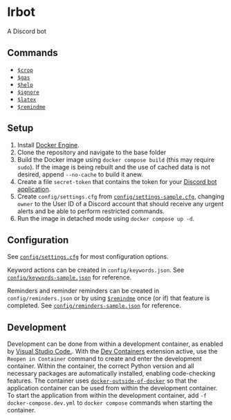 # lrbot
A Discord bot

## Commands
- [`$crop`](help/crop)
- [`$gas`](help/gas)
- [`$help`](help/help)
- [`$ignore`](help/ignore)
- [`$latex`](help/latex)
- [`$remindme`](help/remindme)

## Setup
1. Install [Docker Engine](https://docs.docker.com/engine/install/).
2. Clone the repository and navigate to the base folder
3. Build the Docker image using `docker compose build` (this may require `sudo`). If the image is being rebuilt and the use of cached data is not desired, append `--no-cache` to build it anew.
4. Create a file `secret-token` that contains the token for your [Discord bot application](https://discord.com/developers/applications).
5. Create `config/settings.cfg` from [`config/settings-sample.cfg`](config/settings-sample.cfg), changing `owner` to the User ID of a Discord account that should receive any urgent alerts and be able to perform restricted commands.
5. Run the image in detached mode using `docker compose up -d`.

## Configuration
See [`config/settings.cfg`](config/settings-sample.cfg) for most configuration options.

Keyword actions can be created in `config/keywords.json`. See [`config/keywords-sample.json`](config/keywords-sample.json) for reference.

Reminders and reminder reminders can be created in `config/reminders.json` or by using [`$remindme`](help/remindme) once (or if) that feature is completed. See [`config/reminders-sample.json`](config/reminders-sample.json) for reference.

## Development
Development can be done from within a development container, as enabled by [Visual Studio Code.](https://code.visualstudio.com). With the [Dev Containers](https://marketplace.visualstudio.com/items?itemName=ms-vscode-remote.remote-containers) extension active, use the `Reopen in Container` command to create and enter the development container. Within the container, the correct Python version and all necessary packages are automatically installed, enabling code-checking features. The container uses [`docker-outside-of-docker`](https://github.com/devcontainers/features/blob/main/src/docker-outside-of-docker) so that the application container can be used from within the development container. To start the application from within the development container, add `-f docker-compose.dev.yml` to `docker compose` commands when starting the container.